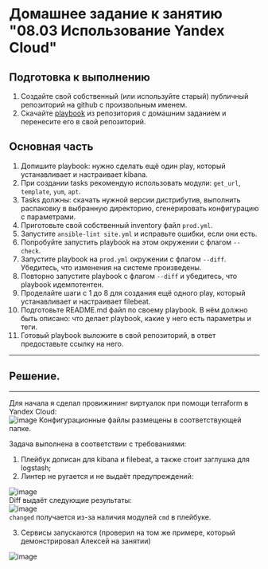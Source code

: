 # Домашнее задание к занятию "08.03 Использование Yandex Cloud"

## Подготовка к выполнению
1. Создайте свой собственный (или используйте старый) публичный репозиторий на github с произвольным именем.
2. Скачайте [playbook](./playbook/) из репозитория с домашним заданием и перенесите его в свой репозиторий.

## Основная часть
1. Допишите playbook: нужно сделать ещё один play, который устанавливает и настраивает kibana.
2. При создании tasks рекомендую использовать модули: `get_url`, `template`, `yum`, `apt`.
3. Tasks должны: скачать нужной версии дистрибутив, выполнить распаковку в выбранную директорию, сгенерировать конфигурацию с параметрами.
4. Приготовьте свой собственный inventory файл `prod.yml`.
5. Запустите `ansible-lint site.yml` и исправьте ошибки, если они есть.
6. Попробуйте запустить playbook на этом окружении с флагом `--check`.
7. Запустите playbook на `prod.yml` окружении с флагом `--diff`. Убедитесь, что изменения на системе произведены.
8. Повторно запустите playbook с флагом `--diff` и убедитесь, что playbook идемпотентен.
9. Проделайте шаги с 1 до 8 для создания ещё одного play, который устанавливает и настраивает filebeat.
10. Подготовьте README.md файл по своему playbook. В нём должно быть описано: что делает playbook, какие у него есть параметры и теги.
11. Готовый playbook выложите в свой репозиторий, в ответ предоставьте ссылку на него.

---
## Решение.
---
Для начала я сделал провижининг виртуалок при помощи terraform в Yandex Cloud:  
![image](https://user-images.githubusercontent.com/68470186/153763100-2a7cd803-5df8-4e4a-be33-0282208b4b6e.png)
Конфигурационные файлы размещены в соответствующей папке.  

Задача выполнена в соответствии с требованиями:
1. Плейбук дописан для kibana и filebeat, а также стоит заглушка для logstash;
2. Линтер не ругается и не выдаёт предупреждений:

![image](https://user-images.githubusercontent.com/68470186/153763635-295a693e-ce8b-40fd-858a-6d490893a988.png)  
Diff выдаёт следующие результаты:  
![image](https://user-images.githubusercontent.com/68470186/153765448-a9313845-8fb4-48bd-b6e6-ae8f49d2d3fd.png)  
``changed`` получается из-за наличия модулей ``cmd`` в плейбуке. 

3. Сервисы запускаются (проверил на том же примере, который демонстрировал Алексей на занятии)

![image](https://user-images.githubusercontent.com/68470186/153765196-a1030b53-3154-4ace-a7aa-3339201e000c.png)

